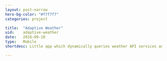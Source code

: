 ```yaml
---
layout: post-narrow
hero-bg-color: "#f7f7f7"
categories: project

title:  "Adaptive Weather"
uid:    adaptive-weather
date:   2016-09-10
type:   Mobile
shortdesc: Little app which dynamically queries weather API services and alerts user on weather change, both periodically, on-demand and before-event basis.

---
```

